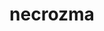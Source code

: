---
id: 800
title: necrozma
types: [psychic]
image: https://raw.githubusercontent.com/PokeAPI/sprites/master/sprites/pokemon/800.png
---